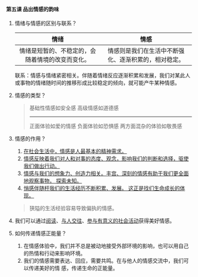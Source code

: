 #### 第五课 品出情感的韵味

1. 情绪与情感的区别与联系？

   |**情绪**|**情感**|
   | :----------------------------------------------: | :--------------------------------------------------: |
   | 情绪是短暂的、不稳定的，会随着情境的改变而变化。 | 情感则是我们在生活中不断强化、逐渐积累的，相对稳定。 |

   联系：情感与情绪紧密相关。伴随着情绪反应逐渐积累和发展，我们对某此人或事物的情绪随时间的推移形成比较稳定的倾向，就可能产牛某种情感。

2. 情感的类型？

   > 基础性情感如安全感
   > 高级情感如道德感
   >
   > ---
   >
   > 正面体验如爱的情感
   > 负面体验如恐惧感
   > 两方面混杂的体验如敬畏感

3. 情感的作用？

   1. <u>在杜会生活中，情感是人最基本的精神需求。</u>
   2. <u>情感反映着我们对人和对事的态度、观念，影响我们的判断和选择，驱使我们做出行动。</u>
   3. <u>情感与我们的想象力、创造力相关。丰宫、深刻的情感有助于我们更全面地观察事物， 探索未知。</u>
   4. <u>悄感伴随杆我们的生活经历不断积累、发展。 这正是找们生命成长的体现。</u>

   > 狭隘的生活经验容易导致偏执的情感。

4. 我们可以通过<u>阅读</u>、<u>与人交往</u>、<u>参与有意义的社会活动</u>获得美好情感。

5. 如何传递情感正能量？

   1. 在情感体验中，我们并不总是被动地接受外部环境的影响，也可以用自己的热情和行动来影响环境。
   2. 我们的情感需要表达、回应，需要共鸣。在与他人的情感交流中，我们可以传递美好的情 感，传递生命的正能量。

